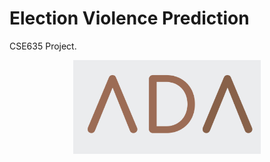 # Election Violence Prediction
CSE635 Project.
<br/>
<center>
<img src="ada.png" width="300">
</center>
